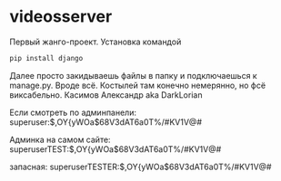 # videosserver
Первый жанго-проект. Установка командой 

```python
pip install django
```

Далее просто закидываешь файлы в папку и подключаешься к manage.py. Вроде всё. Костылей там конечно немерянно, но фсё виксабельно.
Касимов Александр aka DarkLorian

Если смотреть по админпанели:
superuser:$,OY{yWOa$68V3dAT6a0T%/#KV1V@#

Админка на самом сайте:
superuserTEST:$,OY{yWOa$68V3dAT6a0T%/#KV1V@#

запасная:
superuserTESTER:$,OY{yWOa$68V3dAT6a0T%/#KV1V@#
